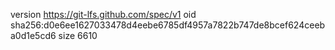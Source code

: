 version https://git-lfs.github.com/spec/v1
oid sha256:d0e6ee1627033478d4eebe6785df4957a7822b747de8bcef624ceeba0d1e5cd6
size 6610
